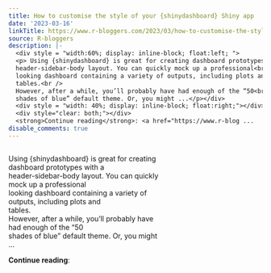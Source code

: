 ```yaml
---
title: How to customise the style of your {shinydashboard} Shiny app
date: '2023-03-16'
linkTitle: https://www.r-bloggers.com/2023/03/how-to-customise-the-style-of-your-shinydashboard-shiny-app/
source: R-bloggers
description: |-
  <div style = "width:60%; display: inline-block; float:left; ">
  <p> Using {shinydashboard} is great for creating dashboard prototypes with a<br />
  header-sidebar-body layout. You can quickly mock up a professional<br />
  looking dashboard containing a variety of outputs, including plots and<br />
  tables.<br />
  However, after a while, you’ll probably have had enough of the “50<br />
  shades of blue” default theme. Or, you might ...</p></div>
  <div style = "width: 40%; display: inline-block; float:right;"></div>
  <div style="clear: both;"></div>
  <strong>Continue reading</strong>: <a href="https://www.r-blog ...
disable_comments: true
---
```

<div style = "width:60%; display: inline-block; float:left; ">
<p> Using {shinydashboard} is great for creating dashboard prototypes with a<br />
header-sidebar-body layout. You can quickly mock up a professional<br />
looking dashboard containing a variety of outputs, including plots and<br />
tables.<br />
However, after a while, you’ll probably have had enough of the “50<br />
shades of blue” default theme. Or, you might ...</p></div>
<div style = "width: 40%; display: inline-block; float:right;"></div>
<div style="clear: both;"></div>
<strong>Continue reading</strong>: <a href="https://www.r-blog ...